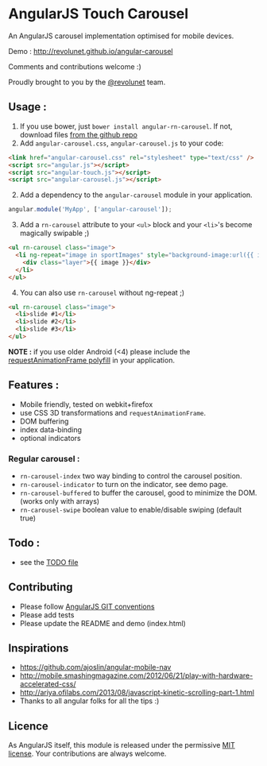 # AngularJS Touch Carousel

An AngularJS carousel implementation optimised for mobile devices.

Demo : http://revolunet.github.io/angular-carousel

Comments and contributions welcome :)

Proudly brought to you by the [@revolunet](http://twitter.com/revolunet) team.

## Usage :

 1. If you use bower, just `bower install angular-rn-carousel`. If not, download files [from the github repo](./dist)
 2. Add `angular-carousel.css`, `angular-carousel.js` to your code:
```html
<link href="angular-carousel.css" rel="stylesheet" type="text/css" />
<script src="angular.js"></script>
<script src="angular-touch.js"></script>
<script src="angular-carousel.js"></script>
```

 2. Add a dependency to the `angular-carousel` module in your application.
```js
angular.module('MyApp', ['angular-carousel']);
```

 3. Add a `rn-carousel` attribute to your `<ul>` block and your `<li>`'s become magically swipable ;)
```html
<ul rn-carousel class="image">
  <li ng-repeat="image in sportImages" style="background-image:url({{ image }});">
    <div class="layer">{{ image }}</div>
  </li>
</ul>
```

 4. You can also use `rn-carousel` without ng-repeat ;)
```html
<ul rn-carousel class="image">
  <li>slide #1</li>
  <li>slide #2</li>
  <li>slide #3</li>
</ul>
```

**NOTE :** if you use older Android (<4) please include the [requestAnimationFrame polyfill](https://github.com/darius/requestAnimationFrame/blob/master/requestAnimationFrame.js) in your application.

## Features :
 - Mobile friendly, tested on webkit+firefox
 - use CSS 3D transformations and `requestAnimationFrame`.
 - DOM buffering
 - index data-binding
 - optional indicators

### Regular carousel :
 - `rn-carousel-index` two way binding to control the carousel position.
 - `rn-carousel-indicator` to turn on the indicator, see demo page.
 - `rn-carousel-buffered` to buffer the carousel, good to minimize the DOM. (works only with arrays)
 - `rn-carousel-swipe` boolean value to enable/disable swiping (default true) 

## Todo :
 - see the [TODO file](./TODO)

## Contributing 
 - Please follow [AngularJS GIT conventions](https://docs.google.com/document/d/1QrDFcIiPjSLDn3EL15IJygNPiHORgU1_OOAqWjiDU5Y/edit#)
 - Please add tests
 - Please update the README and demo (index.html)

## Inspirations
 - https://github.com/ajoslin/angular-mobile-nav
 - http://mobile.smashingmagazine.com/2012/06/21/play-with-hardware-accelerated-css/
 - http://ariya.ofilabs.com/2013/08/javascript-kinetic-scrolling-part-1.html
 - Thanks to all angular folks for all the tips :)

## Licence
As AngularJS itself, this module is released under the permissive [MIT license](http://revolunet.mit-license.org). Your contributions are always welcome.

